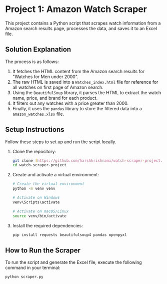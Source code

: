 # Project 1: Amazon Watch Scraper
This project contains a Python script that scrapes watch information from a Amazon search results page, processes the data, and saves it to an Excel file.


## Solution Explanation


The process is as follows:
1.  It fetches the HTML content from the Amazon search results for "Watches for Men under 2000".
2.  The raw HTML is saved into a `Watches_index.html` file for reference for all watches on first page of Amazon search.
3.  Using the `BeautifulSoup` library, it parses the HTML to extract the watch name, price, and brand for each product.
4.  It filters out any watches with a price greater than 2000.
5.  Finally, it uses the `pandas` library to store the filtered data into a `amazon_watches.xlsx` file.

## Setup Instructions

Follow these steps to set up and run the script locally.

1.  Clone the repository:
    ```bash
    git clone [https://github.com/harshkrishnani/watch-scraper-project.git](https://github.com/harshkrishnani/watch-scraper-project.git)
    cd watch-scraper-project
    ```

2.  Create and activate a virtual environment:
    ```bash
    # Create the virtual environment
    python -m venv venv

    # Activate on Windows
    venv\Scripts\activate

    # Activate on macOS/Linux
    source venv/bin/activate
    ```

3.  Install the required dependencies:
    ```bash
    pip install requests beautifulsoup4 pandas openpyxl
    ```

## How to Run the Scraper

To run the script and generate the Excel file, execute the following command in your terminal:

```bash
python scraper.py
